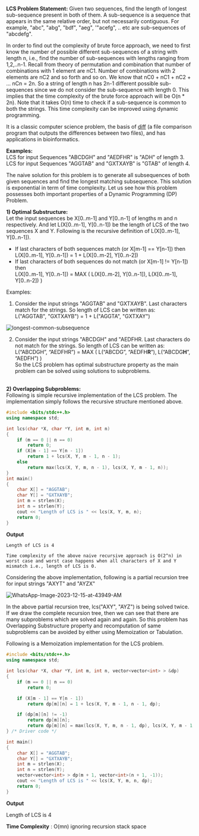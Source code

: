 __LCS Problem Statement:__ Given two sequences, find the length of longest sub-sequence present in both of them. A sub-sequence is a sequence that appears in the same relative order, but not necessarily contiguous. For example, "abc", "abg", "bdf", "aeg", '"acefg", .. etc are sub-sequences of "abcdefg". 

In order to find out the complexity of brute force approach, we need to first know the number of possible different sub-sequences of a string with length n, i.e., find the number of sub-sequences with lengths ranging from 1,2,..n-1. Recall from theory of permutation and combination that number of combinations with 1 element are nC1. Number of combinations with 2 elements are nC2 and so forth and so on. We know that nC0 + nC1 + nC2 + ... nCn = 2n. So a string of length n has 2n-1 different possible sub-sequences since we do not consider the sub-sequence with length 0. This implies that the time complexity of the brute force approach will be O(n * 2n). Note that it takes O(n) time to check if a sub-sequence is common to both the strings. This time complexity can be improved using dynamic programming.

It is a classic computer science problem, the basis of [diff](http://en.wikipedia.org/wiki/Diff) (a file comparison program that outputs the differences between two files), and has applications in bioinformatics.

****Examples:****   
LCS for input Sequences "ABCDGH" and "AEDFHR" is "ADH" of length 3.   
LCS for input Sequences "AGGTAB" and "GXTXAYB" is "GTAB" of length 4. 

The naive solution for this problem is to generate all subsequences of both given sequences and find the longest matching subsequence. This solution is exponential in term of time complexity. Let us see how this problem possesses both important properties of a Dynamic Programming (DP) Problem. 

****1) Optimal Substructure:****   
Let the input sequences be X[0..m-1] and Y[0..n-1] of lengths m and n respectively. And let L(X[0..m-1], Y[0..n-1]) be the length of LCS of the two sequences X and Y. Following is the recursive definition of L(X[0..m-1], Y[0..n-1]).

- If last characters of both sequences match (or X[m-1] == Y[n-1]) then   
    L(X[0..m-1], Y[0..n-1]) = 1 + L(X[0..m-2], Y[0..n-2])
- If last characters of both sequences do not match (or X[m-1] != Y[n-1]) then   
    L(X[0..m-1], Y[0..n-1]) = MAX ( L(X[0..m-2], Y[0..n-1]), L(X[0..m-1], Y[0..n-2]) )

Examples:   
1) Consider the input strings "AGGTAB" and "GXTXAYB". Last characters match for the strings. So length of LCS can be written as:   
L("AGGTAB", "GXTXAYB") = 1 + L("AGGTA", "GXTXAY") 

![longest-common-subsequence](https://www.cdn.geeksforgeeks.org/wp-content/uploads/Longest-Common-Subsequence.png)

2) Consider the input strings "ABCDGH" and "AEDFHR. Last characters do not match for the strings. So length of LCS can be written as:   
L(“ABCDGH”, “AEDFHR”) = MAX ( L(“ABCDG”, “AEDFH****R****”), L(“ABCDG****H****”, “AEDFH”) )  
So the LCS problem has optimal substructure property as the main problem can be solved using solutions to subproblems.  
 

****2) Overlapping Subproblems:****   
Following is simple recursive implementation of the LCS problem. The implementation simply follows the recursive structure mentioned above.   
```cpp
#include <bits/stdc++.h>
using namespace std;

int lcs(char *X, char *Y, int m, int n)
{
    if (m == 0 || n == 0)
        return 0;
    if (X[m - 1] == Y[n - 1])
        return 1 + lcs(X, Y, m - 1, n - 1);
    else
        return max(lcs(X, Y, m, n - 1), lcs(X, Y, m - 1, n));
} 
int main()
{
    char X[] = "AGGTAB";
    char Y[] = "GXTXAYB";
    int m = strlen(X);
    int n = strlen(Y);
    cout << "Length of LCS is " << lcs(X, Y, m, n);
    return 0;
}
```
  
**Output**
```txt
Length of LCS is 4
```

	Time complexity of the above naive recursive approach is O(2^n) in worst case and worst case happens when all characters of X and Y mismatch i.e., length of LCS is 0. 

Considering the above implementation, following is a partial recursion tree for input strings "AXYT" and "AYZX"  

![WhatsApp-Image-2023-12-15-at-43949-AM](https://media.geeksforgeeks.org/wp-content/uploads/20231215044056/WhatsApp-Image-2023-12-15-at-43949-AM.jpeg)

In the above partial recursion tree, lcs("AXY", "AYZ") is being solved twice. If we draw the complete recursion tree, then we can see that there are many subproblems which are solved again and again. So this problem has Overlapping Substructure property and recomputation of same subproblems can be avoided by either using Memoization or Tabulation. 

Following is a Memoization implementation for the LCS problem. 
```cpp
#include <bits/stdc++.h>
using namespace std;

int lcs(char *X, char *Y, int m, int n, vector<vector<int> > &dp)
{
	if (m == 0 || n == 0)
		return 0;

	if (X[m - 1] == Y[n - 1])
		return dp[m][n] = 1 + lcs(X, Y, m - 1, n - 1, dp);

	if (dp[m][n] != -1)
		return dp[m][n];
		return dp[m][n] = max(lcs(X, Y, m, n - 1, dp), lcs(X, Y, m - 1, n, dp));
} /* Driver code */

int main()
{
	char X[] = "AGGTAB";
	char Y[] = "GXTXAYB";
	int m = strlen(X);
	int n = strlen(Y);
	vector<vector<int> > dp(m + 1, vector<int>(n + 1, -1));
	cout << "Length of LCS is " << lcs(X, Y, m, n, dp);
	return 0;
}
```

**Output**

Length of LCS is 4

****Time Complexity**** : O(mn) ignoring recursion stack space
